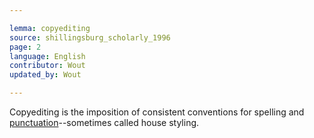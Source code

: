 ```yaml
---

lemma: copyediting
source: shillingsburg_scholarly_1996
page: 2
language: English
contributor: Wout
updated_by: Wout

---
```


Copyediting is the imposition of consistent conventions for spelling and [punctuation](punctuation.html)--sometimes called house styling.

